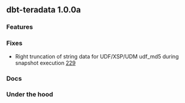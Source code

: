 ## dbt-teradata 1.0.0a

### Features

### Fixes
* Right truncation of string data for UDF/XSP/UDM udf_md5 during snapshot execution [229](https://github.com/Teradata/dbt-teradata/issues/229)

### Docs

### Under the hood
